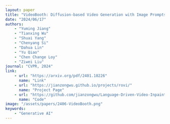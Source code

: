 ```yaml
---
layout: paper
title: "VideoBooth: Diffusion-based Video Generation with Image Prompts"
date: "2024/06/17"
authors: 
    - "Yuming Jiang"
    - "Tianxing Wu"
    - "Shuai Yang"
    - "Chenyang Si"
    - "Dahua Lin"
    - "Yu Qiao"
    - "Chen Change Loy"
    - "Ziwei Liu"
journal: "CVPR, 2024"
link:
    - url: "https://arxiv.org/pdf/2401.10226"
      name: "Link"
    - url: "https://jianzongwu.github.io/projects/rovi/"
      name: "Project Page"
    - url: "https://github.com/jianzongwu/Language-Driven-Video-Inpainting"
      name: "Code"
image: "/assets/papers/2406-VideoBooth.png"
keywords:
    - "Generative AI"
---
```


<!-- 
Speech Technology  
Generative AI 
Multimodal AI  
Embodied Intelligence 
AI Safety  
Medical AI 
Data Intelligence-->